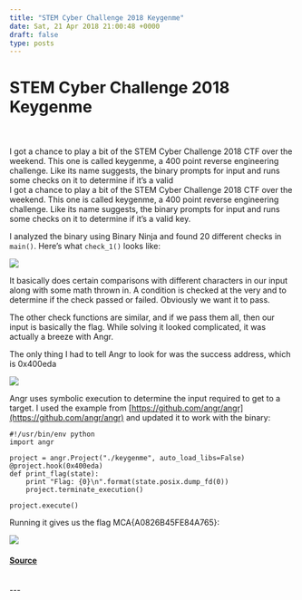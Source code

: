 ```yaml
---
title: "STEM Cyber Challenge 2018 Keygenme"
date: Sat, 21 Apr 2018 21:00:48 +0000
draft: false
type: posts
---
```

# STEM Cyber Challenge 2018 Keygenme

<br/>

<br/>
I got a chance to play a bit of the STEM Cyber Challenge 2018 CTF over the weekend. This one is called keygenme, a 400 point reverse engineering challenge. Like its name suggests, the binary prompts for input and runs some checks on it to determine if it’s a valid
<br/>
I got a chance to play a bit of the STEM Cyber Challenge 2018 CTF over the weekend. This one is called keygenme, a 400 point reverse engineering challenge. Like its name suggests, the binary prompts for input and runs some checks on it to determine if it’s a valid key.

I analyzed the binary using Binary Ninja and found 20 different checks in `main()`. Here’s what `check_1()` looks like:

![](/images/2018-04-21/01.png)

It basically does certain comparisons with different characters in our input along with some math thrown in. A condition is checked at the very and to determine if the check passed or failed. Obviously we want it to pass.

The other check functions are similar, and if we pass them all, then our input is basically the flag. While solving it looked complicated, it was actually a breeze with Angr.

The only thing I had to tell Angr to look for was the success address, which is 0x400eda

![](/images/2018-04-21/02.png)

Angr uses symbolic execution to determine the input required to get to a target. I used the example from [https://github.com/angr/angr](https://github.com/angr/angr) and updated it to work with the binary:

```
#!/usr/bin/env python
import angr

project = angr.Project("./keygenme", auto_load_libs=False)
@project.hook(0x400eda)
def print_flag(state):
    print "Flag: {0}\n".format(state.posix.dump_fd(0))
    project.terminate_execution()

project.execute()
```

Running it gives us the flag MCA{A0826B45FE84A765}:

![](/images/2018-04-21/03.png)

#### [Source](http://blog.techorganic.com/2018/04/21/stem-cyber-challenge-2018-keygenme/)

<br/>
---
